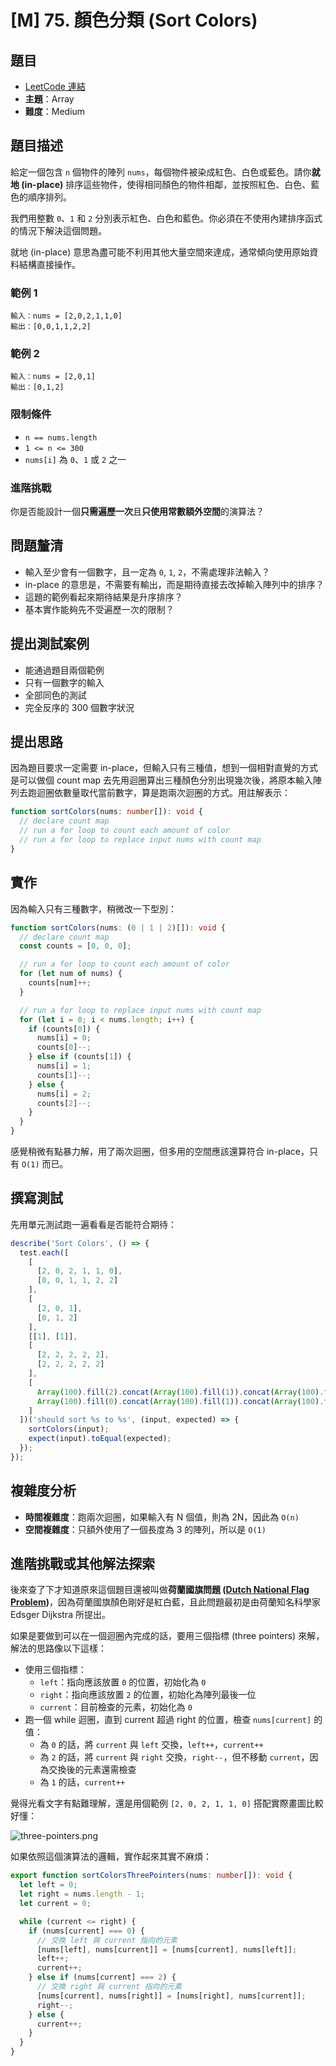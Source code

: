 # [M] 75. 顏色分類 (Sort Colors)

## 題目

- [LeetCode 連結](https://leetcode.com/problems/sort-colors)
- **主題**：Array
- **難度**：Medium

## 題目描述

給定一個包含 `n` 個物件的陣列 `nums`，每個物件被染成紅色、白色或藍色。請你**就地 (in-place)** 排序這些物件，使得相同顏色的物件相鄰，並按照紅色、白色、藍色的順序排列。

我們用整數 `0`、`1` 和 `2` 分別表示紅色、白色和藍色。你必須在不使用內建排序函式的情況下解決這個問題。

就地 (in-place) 意思為盡可能不利用其他大量空間來達成，通常傾向使用原始資料結構直接操作。

### 範例 1

```text
輸入：nums = [2,0,2,1,1,0]
輸出：[0,0,1,1,2,2]
```

### 範例 2

```text
輸入：nums = [2,0,1]
輸出：[0,1,2]
```

### 限制條件

- `n == nums.length`
- `1 <= n <= 300`
- `nums[i]` 為 `0`、`1` 或 `2` 之一

### 進階挑戰

你是否能設計一個**只需遍歷一次**且**只使用常數額外空間**的演算法？

## 問題釐清

- 輸入至少會有一個數字，且一定為 `0`, `1`, `2`，不需處理非法輸入？
- in-place 的意思是，不需要有輸出，而是期待直接去改掉輸入陣列中的排序？
- 這題的範例看起來期待結果是升序排序？
- 基本實作能夠先不受遍歷一次的限制？

## 提出測試案例

- 能通過題目兩個範例
- 只有一個數字的輸入
- 全部同色的測試
- 完全反序的 300 個數字狀況

## 提出思路

因為題目要求一定需要 in-place，但輸入只有三種值，想到一個相對直覺的方式是可以做個 count map 去先用迴圈算出三種顏色分別出現幾次後，將原本輸入陣列去跑迴圈依數量取代當前數字，算是跑兩次迴圈的方式。用註解表示：

```ts
function sortColors(nums: number[]): void {
  // declare count map
  // run a for loop to count each amount of color
  // run a for loop to replace input nums with count map
}
```

## 實作

因為輸入只有三種數字，稍微改一下型別：

```ts
function sortColors(nums: (0 | 1 | 2)[]): void {
  // declare count map
  const counts = [0, 0, 0];

  // run a for loop to count each amount of color
  for (let num of nums) {
    counts[num]++;
  }

  // run a for loop to replace input nums with count map
  for (let i = 0; i < nums.length; i++) {
    if (counts[0]) {
      nums[i] = 0;
      counts[0]--;
    } else if (counts[1]) {
      nums[i] = 1;
      counts[1]--;
    } else {
      nums[i] = 2;
      counts[2]--;
    }
  }
}
```

感覺稍微有點暴力解，用了兩次迴圈，但多用的空間應該還算符合 in-place，只有 `O(1)` 而已。

## 撰寫測試

先用單元測試跑一遍看看是否能符合期待：

```ts
describe('Sort Colors', () => {
  test.each([
    [
      [2, 0, 2, 1, 1, 0],
      [0, 0, 1, 1, 2, 2]
    ],
    [
      [2, 0, 1],
      [0, 1, 2]
    ],
    [[1], [1]],
    [
      [2, 2, 2, 2, 2],
      [2, 2, 2, 2, 2]
    ],
    [
      Array(100).fill(2).concat(Array(100).fill(1)).concat(Array(100).fill(0)),
      Array(100).fill(0).concat(Array(100).fill(1)).concat(Array(100).fill(2))
    ]
  ])('should sort %s to %s', (input, expected) => {
    sortColors(input);
    expect(input).toEqual(expected);
  });
});
```

## 複雜度分析

- **時間複雜度**：跑兩次迴圈，如果輸入有 N 個值，則為 2N，因此為 `O(n)`
- **空間複雜度**：只額外使用了一個長度為 3 的陣列，所以是 `O(1)`

## 進階挑戰或其他解法探索

後來查了下才知道原來這個題目還被叫做**荷蘭國旗問題 ([Dutch National Flag Problem](https://en.wikipedia.org/wiki/Dutch_national_flag_problem))**，因為荷蘭國旗顏色剛好是紅白藍，且此問題最初是由荷蘭知名科學家 Edsger Dijkstra 所提出。

如果是要做到可以在一個迴圈內完成的話，要用三個指標 (three pointers) 來解，解法的思路像以下這樣：

- 使用三個指標：
  - `left`：指向應該放置 `0` 的位置，初始化為 `0`
  - `right`：指向應該放置 `2` 的位置，初始化為陣列最後一位
  - `current`：目前檢查的元素，初始化為 `0`
- 跑一個 while 迴圈，直到 current 超過 right 的位置，檢查 `nums[current]` 的值：
  - 為 `0` 的話，將 `current` 與 `left` 交換，`left++`，`current++`
  - 為 `2` 的話，將 `current` 與 `right` 交換，`right--`，但不移動 `current`，因為交換後的元素還需檢查
  - 為 `1` 的話，`current++`

覺得光看文字有點難理解，還是用個範例 `[2, 0, 2, 1, 1, 0]` 搭配實際畫圖比較好懂：

![three-pointers.png](./three-pointers.png)

如果依照這個演算法的邏輯，實作起來其實不麻煩：

```ts
export function sortColorsThreePointers(nums: number[]): void {
  let left = 0;
  let right = nums.length - 1;
  let current = 0;

  while (current <= right) {
    if (nums[current] === 0) {
      // 交換 left 與 current 指向的元素
      [nums[left], nums[current]] = [nums[current], nums[left]];
      left++;
      current++;
    } else if (nums[current] === 2) {
      // 交換 right 與 current 指向的元素
      [nums[current], nums[right]] = [nums[right], nums[current]];
      right--;
    } else {
      current++;
    }
  }
}
```
